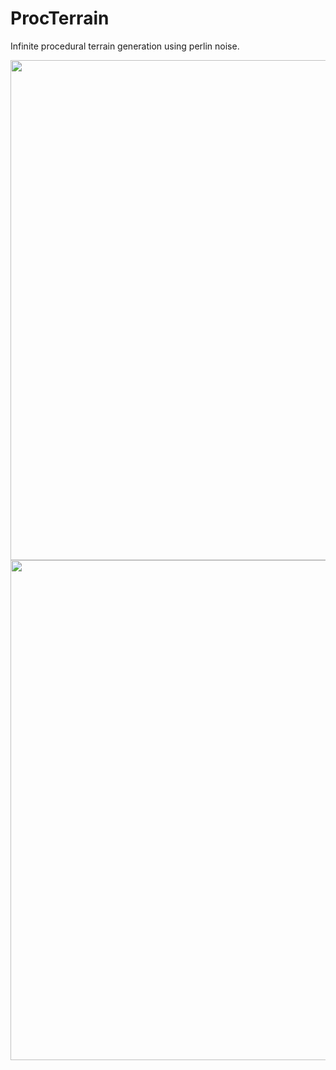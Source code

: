 # ProcTerrain
 Infinite procedural terrain generation using perlin noise.
 
 
<img src="GIF/ezgif-4-d665231cb9d0.gif" width=800>
<img src="GIF/ezgif.com-gif-maker(1).gif" width=800>
